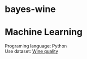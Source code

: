 # bayes-wine
<h1>Machine Learning</h1>
Programing language: Python <br/>
Use dataset: <a href="https://archive.ics.uci.edu/ml/machine-learning-databases/wine-quality/"> Wine quality </a>
